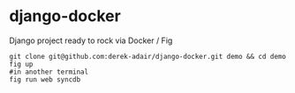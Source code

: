 django-docker
=============

Django project ready to rock via Docker / Fig

    git clone git@github.com:derek-adair/django-docker.git demo && cd demo
    fig up
    #in another terminal
    fig run web syncdb
